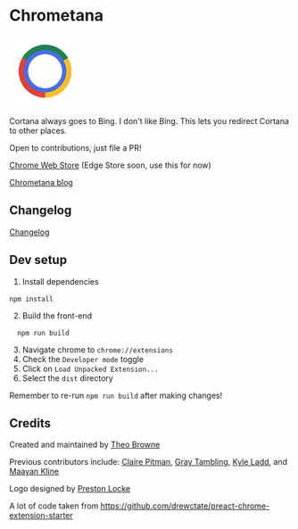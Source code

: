 # Chrometana

![Logo](images/logo-128.png)

Cortana always goes to Bing. I don't like Bing. This lets you redirect Cortana to other places.

Open to contributions, just file a PR!

[Chrome Web Store](https://chrome.google.com/webstore/detail/kaicbfmipfpfpjmlbpejaoaflfdnabnc)
(Edge Store soon, use this for now)

[Chrometana blog](http://Chrometana.Theo.li)

## Changelog

[Changelog](CHANGELOG.md)

## Dev setup

1. Install dependencies

```
npm install
```

2.  Build the front-end

```
  npm run build
```

3. Navigate chrome to `chrome://extensions`
4. Check the `Developer mode` toggle
5. Click on `Load Unpacked Extension...`
6. Select the `dist` directory

Remember to re-run `npm run build` after making changes!

## Credits

Created and maintained by [Theo Browne](http://www.t3.gg)

Previous contributors include: [Claire Pitman](https://github.com/ClairePitman), [Gray Tambling](https://github.com/the-graytest), [Kyle Ladd](https://github.com/kyleladd), and [Maayan Kline](https://github.com/mok8)

Logo designed by [Preston Locke](https://github.com/Preston12321)

A lot of code taken from https://github.com/drewctate/preact-chrome-extension-starter
